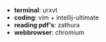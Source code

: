 - **terminal**: urxvt
- **coding**: vim + intellij-ultimate
- **reading pdf's**: zathura
- **webbrowser**: chromium

